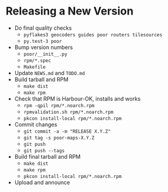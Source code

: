 Releasing a New Version
=======================

 * Do final quality checks
   - `pyflakes3 geocoders guides poor routers tilesources`
   - `py.test-3 poor`
 * Bump version numbers
   - `poor/__init__.py`
   - `rpm/*.spec`
   - `Makefile`
 * Update `NEWS.md` and `TODO.md`
 * Build tarball and RPM
   - `make dist`
   - `make rpm`
 * Check that RPM is Harbour-OK, installs and works
   - `rpm -qpil rpm/*.noarch.rpm`
   - `rpmvalidation.sh rpm/*.noarch.rpm`
   - `pkcon install-local rpm/*.noarch.rpm`
 * Commit changes
   - `git commit -a -m "RELEASE X.Y.Z"`
   - `git tag -s poor-maps-X.Y.Z`
   - `git push`
   - `git push --tags`
 * Build final tarball and RPM
   - `make dist`
   - `make rpm`
   - `pkcon install-local rpm/*.noarch.rpm`
 * Upload and announce

